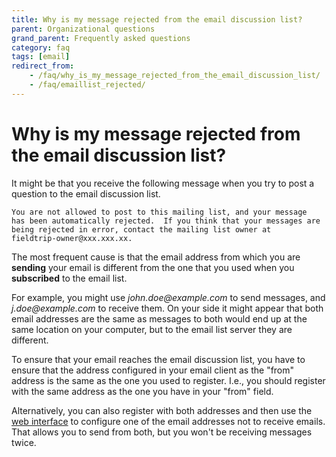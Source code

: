 ```yaml
---
title: Why is my message rejected from the email discussion list?
parent: Organizational questions
grand_parent: Frequently asked questions
category: faq
tags: [email]
redirect_from:
    - /faq/why_is_my_message_rejected_from_the_email_discussion_list/
    - /faq/emaillist_rejected/
---
```


# Why is my message rejected from the email discussion list?

It might be that you receive the following message when you try to post a question to the email discussion list.

    You are not allowed to post to this mailing list, and your message
    has been automatically rejected.  If you think that your messages are
    being rejected in error, contact the mailing list owner at
    fieldtrip-owner@xxx.xxx.xx.

The most frequent cause is that the email address from which you are **sending** your email is different from the one that you used when you **subscribed** to the email list.

For example, you might use _john.doe@example.com_ to send messages, and _j.doe@example.com_ to receive them. On your side it might appear that both email addresses are the same as messages to both would end up at the same location on your computer, but to the email list server they are different.

To ensure that your email reaches the email discussion list, you have to ensure that the address configured in your email client as the "from" address is the same as the one you used to register. I.e., you should register with the same address as the one you have in your "from" field.

Alternatively, you can also register with both addresses and then use the [web interface](http://mailman.science.ru.nl/mailman/listinfo/fieldtrip) to configure one of the email addresses not to receive emails. That allows you to send from both, but you won't be receiving messages twice.
